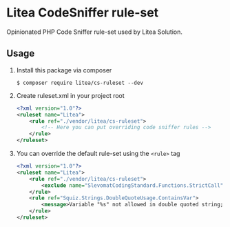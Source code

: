 # Litea CodeSniffer rule-set

Opinionated PHP Code Sniffer rule-set used by Litea Solution.

## Usage

1. Install this package via composer

    ```shell
    $ composer require litea/cs-ruleset --dev
    ```
    
2. Create ruleset.xml in your project root


    ```xml
    <?xml version="1.0"?>
    <ruleset name="Litea">
        <rule ref="./vendor/litea/cs-ruleset">
            <!-- Here you can put overriding code sniffer rules -->
        </rule>
    </ruleset>
    ```
    
3. You can override the default rule-set using the `<rule>` tag

    ```xml
    <?xml version="1.0"?>
    <ruleset name="Litea">
        <rule ref="./vendor/litea/cs-ruleset">
            <exclude name="SlevomatCodingStandard.Functions.StrictCall"/>
        </rule>
        <rule ref="Squiz.Strings.DoubleQuoteUsage.ContainsVar">
            <message>Variable "%s" not allowed in double quoted string; use sprintf() instead</message>
        </rule>
    </ruleset>
    ```